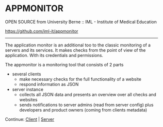 
# APPMONITOR #

OPEN SOURCE from University Berne :: IML - Institute of Medical Education

https://github.com/iml-it/appmonitor

- - -

The application monitor is an additional too to the classic monitoring of a servers and its services. It makes checks from the point of view of the application. With its credentials and permissions.

The appmonitor is a monitoring tool that consists of 2 parts
- several clients 
  - make necessary checks for the full functionality of a website 
  - respond information as JSON
- server instance
  - collects all JSON data and presents an overview over all checks and websites
  - sends notifications to server admins (read from server config) plus developers and product owners (coming from clients metadata)


Continue: [Client](client/readme.md) | [Server](server/readme.md)

